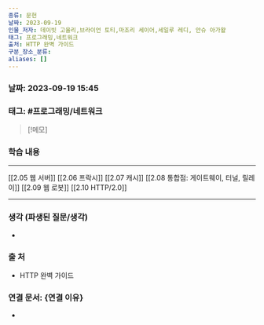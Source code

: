 ```yaml
---
종류: 문헌
날짜: 2023-09-19
인물_저자: 데이빗 고울리,브라이언 토티,마조리 세이어,세일루 레디, 안슈 아가왈
태그: 프로그래밍,네트워크
출처: HTTP 완벽 가이드
구분_장소_분류: 
aliases: []
---
```


### 날짜: 2023-09-19 15:45
### 태그: #프로그래밍/네트워크

>[!메모]
> 

### 학습 내용
---
[[2.05 웹 서버]]
[[2.06 프락시]]
[[2.07 캐시]]
[[2.08 통합점: 게이트웨이, 터널, 릴레이]]
[[2.09 웹 로봇]]
[[2.10 HTTP/2.0]]

---
### 생각 (파생된 질문/생각)
- 
### 출 처
- HTTP 완벽 가이드
### 연결 문서: {연결 이유}
- 
